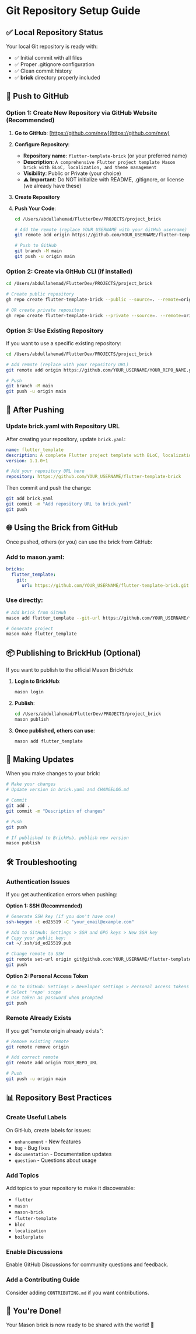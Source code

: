 # Git Repository Setup Guide

## ✅ Local Repository Status

Your local Git repository is ready with:
- ✅ Initial commit with all files
- ✅ Proper .gitignore configuration
- ✅ Clean commit history
- ✅ __brick__ directory properly included

## 🚀 Push to GitHub

### Option 1: Create New Repository via GitHub Website (Recommended)

1. **Go to GitHub**: [https://github.com/new](https://github.com/new)

2. **Configure Repository**:
   - **Repository name**: `flutter-template-brick` (or your preferred name)
   - **Description**: `A comprehensive Flutter project template Mason brick with BLoC, localization, and theme management`
   - **Visibility**: Public or Private (your choice)
   - ⚠️ **Important**: Do NOT initialize with README, .gitignore, or license (we already have these)

3. **Create Repository**

4. **Push Your Code**:
   ```bash
   cd /Users/abdullahemad/FlutterDev/PROJECTS/project_brick
   
   # Add the remote (replace YOUR_USERNAME with your GitHub username)
   git remote add origin https://github.com/YOUR_USERNAME/flutter-template-brick.git
   
   # Push to GitHub
   git branch -M main
   git push -u origin main
   ```

### Option 2: Create via GitHub CLI (if installed)

```bash
cd /Users/abdullahemad/FlutterDev/PROJECTS/project_brick

# Create public repository
gh repo create flutter-template-brick --public --source=. --remote=origin --push

# OR create private repository
gh repo create flutter-template-brick --private --source=. --remote=origin --push
```

### Option 3: Use Existing Repository

If you want to use a specific existing repository:

```bash
cd /Users/abdullahemad/FlutterDev/PROJECTS/project_brick

# Add remote (replace with your repository URL)
git remote add origin https://github.com/YOUR_USERNAME/YOUR_REPO_NAME.git

# Push
git branch -M main
git push -u origin main
```

## 📝 After Pushing

### Update brick.yaml with Repository URL

After creating your repository, update `brick.yaml`:

```yaml
name: flutter_template
description: A complete Flutter project template with BLoC, localization, and theme management
version: 1.1.0+1

# Add your repository URL here
repository: https://github.com/YOUR_USERNAME/flutter-template-brick
```

Then commit and push the change:

```bash
git add brick.yaml
git commit -m "Add repository URL to brick.yaml"
git push
```

## 🌐 Using the Brick from GitHub

Once pushed, others (or you) can use the brick from GitHub:

### Add to mason.yaml:

```yaml
bricks:
  flutter_template:
    git:
      url: https://github.com/YOUR_USERNAME/flutter-template-brick.git
```

### Use directly:

```bash
# Add brick from GitHub
mason add flutter_template --git-url https://github.com/YOUR_USERNAME/flutter-template-brick.git

# Generate project
mason make flutter_template
```

## 📦 Publishing to BrickHub (Optional)

If you want to publish to the official Mason BrickHub:

1. **Login to BrickHub**:
   ```bash
   mason login
   ```

2. **Publish**:
   ```bash
   cd /Users/abdullahemad/FlutterDev/PROJECTS/project_brick
   mason publish
   ```

3. **Once published, others can use**:
   ```bash
   mason add flutter_template
   ```

## 🔄 Making Updates

When you make changes to your brick:

```bash
# Make your changes
# Update version in brick.yaml and CHANGELOG.md

# Commit
git add .
git commit -m "Description of changes"

# Push
git push

# If published to BrickHub, publish new version
mason publish
```

## 🛠️ Troubleshooting

### Authentication Issues

If you get authentication errors when pushing:

**Option 1: SSH (Recommended)**
```bash
# Generate SSH key (if you don't have one)
ssh-keygen -t ed25519 -C "your_email@example.com"

# Add to GitHub: Settings > SSH and GPG keys > New SSH key
# Copy your public key:
cat ~/.ssh/id_ed25519.pub

# Change remote to SSH
git remote set-url origin git@github.com:YOUR_USERNAME/flutter-template-brick.git
git push
```

**Option 2: Personal Access Token**
```bash
# Go to GitHub: Settings > Developer settings > Personal access tokens > Generate new token
# Select 'repo' scope
# Use token as password when prompted
git push
```

### Remote Already Exists

If you get "remote origin already exists":
```bash
# Remove existing remote
git remote remove origin

# Add correct remote
git remote add origin YOUR_REPO_URL

# Push
git push -u origin main
```

## 📊 Repository Best Practices

### Create Useful Labels

On GitHub, create labels for issues:
- `enhancement` - New features
- `bug` - Bug fixes
- `documentation` - Documentation updates
- `question` - Questions about usage

### Add Topics

Add topics to your repository to make it discoverable:
- `flutter`
- `mason`
- `mason-brick`
- `flutter-template`
- `bloc`
- `localization`
- `boilerplate`

### Enable Discussions

Enable GitHub Discussions for community questions and feedback.

### Add a Contributing Guide

Consider adding `CONTRIBUTING.md` if you want contributions.

## 🎉 You're Done!

Your Mason brick is now ready to be shared with the world! 🚀

